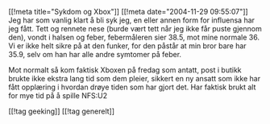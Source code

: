 [[!meta  title="Sykdom og Xbox"]]
[[!meta  date="2004-11-29 09:55:07"]]
Jeg har som vanlig klart å bli syk jeg, en eller annen form for influensa har jeg fått. Tett og rennete nese (burde vært tett når jeg ikke får puste gjennom den), vondt i halsen og feber, febermåleren sier 38.5, mot mine normale 36. Vi er ikke helt sikre på at den funker, for den påstår at min bror bare har 35.9, selv om han har alle andre symtomer på feber.

Mot normalt så kom faktisk Xboxen på fredag som antatt, post i butikk brukte ikke ekstra lang tid som dem pleier, sikkert en ny ansatt som ikke har fått opplæring i hvordan drøye tiden som har gjort det. Har faktisk brukt alt for mye tid på å spille NFS:U2

[[!tag  geeking]]
[[!tag  generelt]]